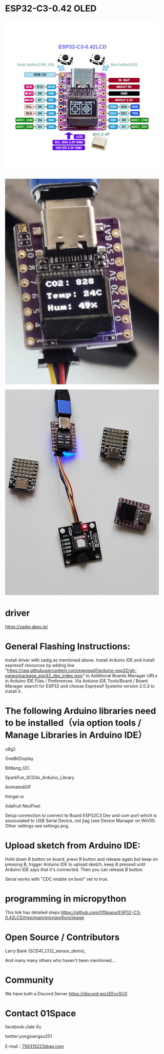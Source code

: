 
# ESP32-C3-0.42 OLED 

![image](https://github.com/01Space/ESP32-C3-0.42LCD/blob/main/image/ESP32-C3-0.42LCD.jpg)


![image](https://github.com/01Space/ESP32-C3-0.42LCD/blob/main/image/SCD41_CO2.jpg)


![image](https://github.com/01Space/ESP32-C3-0.42LCD/blob/main/image/SCD41_CO2_sensor.jpg)



# driver

https://zadig.akeo.ie/


# General Flashing Instructions:

Install driver with zadig as mentioned above.
Install Arduino IDE and install espressif resources by adding line "https://raw.githubusercontent.com/espressif/arduino-esp32/gh-pages/package_esp32_dev_index.json" to Additional Boards Manager URLs in Arduino IDE Files / Preferences.
Via Arduino IDE Tools/Board / Board Manager search for ESP32 and choose Espressif Systems version 2.0.3 to install it.
# The following Arduino libraries need to be installed（via option tools / Manage Libraries in Arduino IDE）
u8g2

OneBitDisplay

BitBang_I2C

SparkFun_SCD4x_Arduino_Library 

AnimatedGIF

thinger.io

Adafruit NeoPixel 


Setup connection to connect to Board ESP32C3 Dev and com port which is assocuiated to USB Serial Device, not jtag (see Device Manager on Win10). Other settings see settings.png.

# Upload sketch from Arduino IDE:

Hold down B button on board, press R button and release again but keep on pressing B, trigger Arduino IDE to upload sketch, keep B pressed until Arduino IDE says that it's connected. Then you can release B button.

Serial works with "CDC enable on boot" set to true.

# programming in micropython

This link has detailed steps
https://github.com/01Space/ESP32-C3-0.42LCD/tree/main/micropython/image

# Open Source / Contributors


Larry Bank (SCD41_CO2_sensor_demo),

And many many others who haven't been mentioned....

# Community

We have both a Discord Server 
https://discord.gg/zEEvySU3

# Contact 01Space
facebook:Jiale Xu

twitter:yongxiangxu251

E-mail：759315223@qq.com

